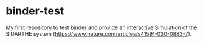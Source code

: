 # binder-test

My first repository to test binder and provide an interactive Simulation of the SIDARTHE system (https://www.nature.com/articles/s41591-020-0883-7).
